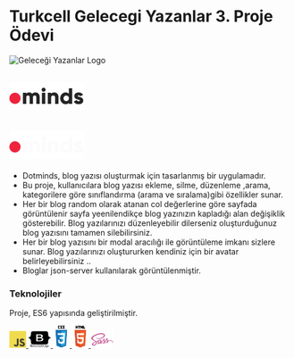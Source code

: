 # Turkcell Gelecegi Yazanlar 3. Proje Ödevi

![Geleceği Yazanlar Logo](https://gelecegiyazanlar.turkcell.com.tr/themes/custom/gyz/logo.svg)

## <img  style="margin-top:3px" src="./src/asset/logo/darkMinds.png">
## <img  style="margin-top:3px;" src="./src/asset/logo/lightMinds.png">


  
* Dotminds, blog yazısı oluşturmak için tasarlanmış bir uygulamadır.
*  Bu proje, kullanıcılara blog yazısı ekleme, silme, düzenleme ,arama, kategorilere göre sınıflandırma (arama ve sıralama)gibi özellikler sunar.
* Her bir blog random olarak atanan col değerlerine göre sayfada görüntülenir sayfa yeenilendikçe blog yazınızın kapladığı alan değişiklik gösterebilir. Blog yazılarınızı düzenleyebilir dilerseniz oluşturduğunuz blog yazısını tamamen silebilirsiniz. 
* Her bir blog yazısını bir modal aracılığı ile görüntüleme imkanı sizlere sunar. Blog yazılarınızı oluştururken kendiniz için bir avatar belirleyebilirsiniz ..
* Bloglar  json-server kullanılarak görüntülenmiştir.




### Teknolojiler
Proje, ES6 yapısında geliştirilmiştir.

<p > <a  href="https://www.javascript.com/"  target="_blank"  rel="noreferrer">  <img  src="https://github.com/voodootikigod/logo.js/raw/master/js.png"  alt="javascript"  width="30"  height="30"/>  </a>   <a  href="https://getbootstrap.com"  target="_blank"  rel="noreferrer">  <img  src="https://raw.githubusercontent.com/devicons/devicon/master/icons/bootstrap/bootstrap-plain-wordmark.svg"  alt="bootstrap"  width="40"  height="30"/>  </a>  <a  href="https://www.w3schools.com/css/"  target="_blank"  rel="noreferrer">  <img  src="https://raw.githubusercontent.com/devicons/devicon/master/icons/css3/css3-original-wordmark.svg"  alt="css3"  width="30"  height="40"/>  </a>  <a  href="https://www.w3.org/html/"  target="_blank"  rel="noreferrer">  <img  src="https://raw.githubusercontent.com/devicons/devicon/master/icons/html5/html5-original-wordmark.svg"  alt="html5"  width="30"  height="40"/>  </a>  <a  href="https://sass-lang.com"  target="_blank"  rel="noreferrer">  <img  src="https://raw.githubusercontent.com/devicons/devicon/master/icons/sass/sass-original.svg"  alt="sass"  width="40"  height="30"/>  </a>  </p>

 

